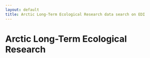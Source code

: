 ```yaml
---
layout: default
title: Arctic Long-Term Ecological Research data search on EDI
---
```

# Arctic Long-Term Ecological Research
